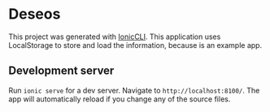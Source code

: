 # Deseos

This project was generated with [IonicCLI](https://ionicframework.com/getting-started#cli).
This application uses LocalStorage to store and load the information, because is an example app.

## Development server

Run `ionic serve` for a dev server. Navigate to `http://localhost:8100/`. The app will automatically reload if you change any of the source files.

